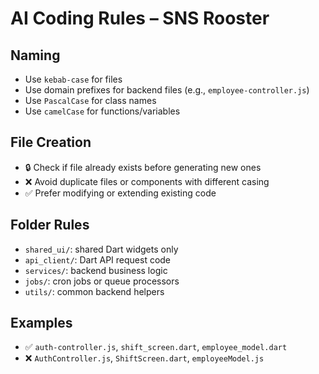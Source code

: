 # AI Coding Rules – SNS Rooster

## Naming
- Use `kebab-case` for files
- Use domain prefixes for backend files (e.g., `employee-controller.js`)
- Use `PascalCase` for class names
- Use `camelCase` for functions/variables

## File Creation
- 🔒 Check if file already exists before generating new ones
- ❌ Avoid duplicate files or components with different casing
- ✅ Prefer modifying or extending existing code

## Folder Rules
- `shared_ui/`: shared Dart widgets only
- `api_client/`: Dart API request code
- `services/`: backend business logic
- `jobs/`: cron jobs or queue processors
- `utils/`: common backend helpers

## Examples
- ✅ `auth-controller.js`, `shift_screen.dart`, `employee_model.dart`
- ❌ `AuthController.js`, `ShiftScreen.dart`, `employeeModel.js`
